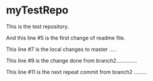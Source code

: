 # myTestRepo

This is the test repository.

And this line #5 is the first change of readme file.

This line #7 is the local changes to master .....

This line #9 is the change done from branch2..............

This line #11 is the next repeat commit from branch2 .........
